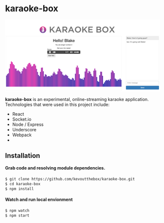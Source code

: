 # karaoke-box

![Alt text](/public/images/karaoke-box-capture.png?raw=true "Karaoke Box Capture")

__karaoke-box__ is an experimental, online-streaming karaoke application. Technologies that were used in this project include:

  - React
  - Socket.io
  - Node / Express
  - Underscore
  - Webpack
  - 
  
## Installation

#### Grab code and resolving module dependencies.

    $ git clone https://github.com/kevoutthebox/karaoke-box.git
    $ cd karaoke-box
    $ npm install

#### Watch and run local envionment

    $ npm watch
    $ npm start